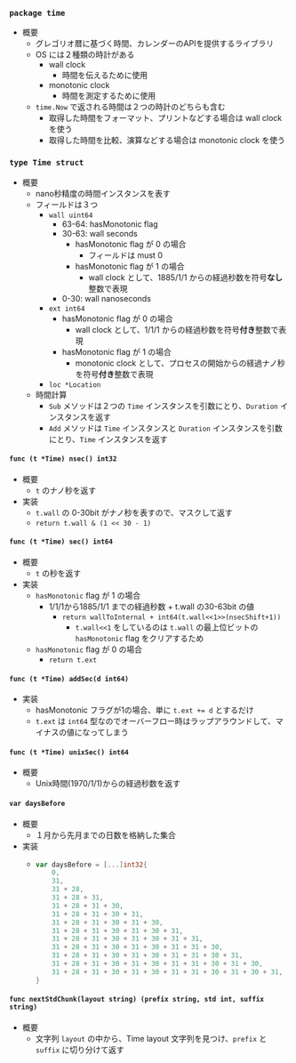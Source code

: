 ### `package time`

- 概要
    - グレゴリオ暦に基づく時間、カレンダーのAPIを提供するライブラリ
    - OS には２種類の時計がある
        - wall clock
            - 時間を伝えるために使用
        - monotonic clock
            - 時間を測定するために使用
    - `time.Now` で返される時間は２つの時計のどちらも含む
        - 取得した時間をフォーマット、プリントなどする場合は wall clock を使う
        - 取得した時間を比較、演算などする場合は monotonic clock を使う

### `type Time struct`

- 概要
    - nano秒精度の時間インスタンスを表す
    - フィールドは３つ
        - `wall uint64`
            - 63-64: hasMonotonic flag
            - 30-63: wall seconds
                - hasMonotonic flag が 0 の場合
                    - フィールドは must 0
                - hasMonotonic flag が 1 の場合
                    - wall clock として、1885/1/1 からの経過秒数を符号**なし**整数で表現
            - 0-30: wall nanoseconds
        - `ext int64`
            - hasMonotonic flag が 0 の場合
                - wall clock として、1/1/1 からの経過秒数を符号**付き**整数で表現
            - hasMonotonic flag が 1 の場合
                - monotonic clock として、プロセスの開始からの経過ナノ秒を符号**付き**整数で表現
        - `loc *Location`
    - 時間計算
        - `Sub` メソッドは２つの `Time` インスタンスを引数にとり、`Duration` インスタンスを返す
        - `Add` メソッドは `Time` インスタンスと `Duration` インスタンスを引数にとり、`Time` インスタンスを返す

#### `func (t *Time) nsec() int32`

- 概要
    - `t` のナノ秒を返す
- 実装
    - `t.wall` の 0-30bit がナノ秒を表すので、マスクして返す
    - `return t.wall & (1 << 30 - 1)`

#### `func (t *Time) sec() int64`

- 概要
    - `t` の秒を返す
- 実装
    - `hasMonotonic` flag が 1 の場合
        - 1/1/1から1885/1/1 までの経過秒数 + t.wall の30-63bit の値
            - `return wallToInternal + int64(t.wall<<1>>(nsecShift+1))`
                - `t.wall<<1` をしているのは `t.wall` の最上位ビットの `hasMonotonic` flag をクリアするため
    - `hasMonotonic` flag が 0 の場合
        - `return t.ext`

#### `func (t *Time) addSec(d int64)`

- 実装
    - hasMonotonic フラグが1の場合、単に `t.ext += d` とするだけ
    - `t.ext` は `int64` 型なのでオーバーフロー時はラップアラウンドして、マイナスの値になってしまう

#### `func (t *Time) unixSec() int64`

- 概要
    - Unix時間(1970/1/1)からの経過秒数を返す

#### `var daysBefore`

- 概要
    - １月から先月までの日数を格納した集合
- 実装
    - ```go
      var daysBefore = [...]int32{
          0,
          31,
          31 + 28,
          31 + 28 + 31,
          31 + 28 + 31 + 30,
          31 + 28 + 31 + 30 + 31,
          31 + 28 + 31 + 30 + 31 + 30,
          31 + 28 + 31 + 30 + 31 + 30 + 31,
          31 + 28 + 31 + 30 + 31 + 30 + 31 + 31,
          31 + 28 + 31 + 30 + 31 + 30 + 31 + 31 + 30,
          31 + 28 + 31 + 30 + 31 + 30 + 31 + 31 + 30 + 31,
          31 + 28 + 31 + 30 + 31 + 30 + 31 + 31 + 30 + 31 + 30,
          31 + 28 + 31 + 30 + 31 + 30 + 31 + 31 + 30 + 31 + 30 + 31,
      }
      ```

#### `func nextStdChunk(layout string) (prefix string, std int, suffix string)`

- 概要
    - 文字列 `layout` の中から、Time layout 文字列を見つけ、`prefix` と `suffix` に切り分けて返す
